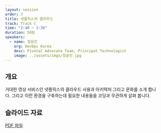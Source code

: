 ```yaml
---
layout: session
order: 3
title: 넷플릭스의 클라우드
track: Track C
time: "2:40 ~ 3:30"
duration: 50분
speakers:
  - name: 정윤진
    org: DevOps Korea
    desc: Pivotal Advocate Team, Principal Technologist
    image: ../assets/imgs/정윤진.jpg
---
```


## 개요
거대한 영상 서비스인 넷플릭스의 클라우드 사용과 아키텍처 그리고 문화를 소개 합니다. 그리고 이런 환경을 구축하는데 필요한 내용들을 코딩과 무관하게 살펴 봅니다.
## 슬라이드 자료
[PDF 파일](../assets/files/정윤진.pdf)
